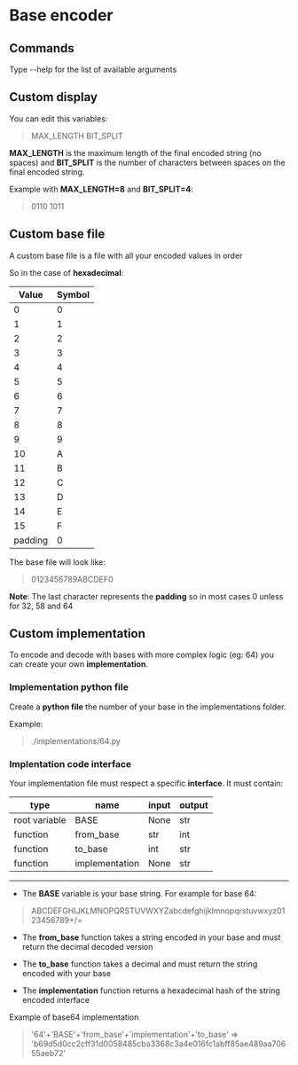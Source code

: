 # Base encoder

## Commands

Type --help for the list of available arguments

## Custom display

You can edit this variables:

> MAX_LENGTH
> BIT_SPLIT

**MAX_LENGTH** is the maximum length of the final encoded string (no spaces) and **BIT_SPLIT** is the number of characters between spaces on the final encoded string.

Example with **MAX_LENGTH=8** and **BIT_SPLIT=4**:
> 0110 1011

## Custom base file

A custom base file is a file with all your encoded values in order

So in the case of **hexadecimal**:

| Value | Symbol |
|-------|--------|
|0|0|
|1|1|
|2|2|
|3|3|
|4|4|
|5|5|
|6|6|
|7|7|
|8|8|
|9|9|
|10|A|
|11|B|
|12|C|
|13|D|
|14|E|
|15|F|
|padding|0|

The base file will look like:

> 0123456789ABCDEF0

**Note**: The last character represents the **padding** so in most cases 0 unless for 32, 58 and 64

## Custom implementation

To encode and decode with bases with more complex logic (eg: 64) you can create your own **implementation**. 

### Implementation python file

Create a **python file** the number of your base in the implementations folder.

Example:

> ./implementations/64.py

### Implentation code interface

Your implementation file must respect a specific **interface**. It must contain:

| type | name | input | output |
|------|------|-------|--------|
|root variable|BASE|None|str|
|function|from_base|str|int|
|function|to_base|int|str|
|function|implementation|None|str|

---

- The **BASE** variable is your base string. For example for base 64:

> ABCDEFGHIJKLMNOPQRSTUVWXYZabcdefghijklmnopqrstuvwxyz0123456789+/=

- The **from_base** function takes a string encoded in your base and must return the decimal decoded version

- The **to_base** function takes a decimal and must return the string encoded with your base

- The **implementation** function returns a hexadecimal hash of the string encoded interface

Example of base64 implementation
> '64'+'BASE'+'from_base'+'implementation'+'to_base' => 'b69d5d0cc2cff31d0058485cba3368c3a4e016fc1abff85ae489aa70655aeb72'